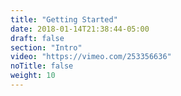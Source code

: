 ```yaml
---
title: "Getting Started"
date: 2018-01-14T21:38:44-05:00
draft: false
section: "Intro"
video: "https://vimeo.com/253356636"
noTitle: false
weight: 10
---
```


